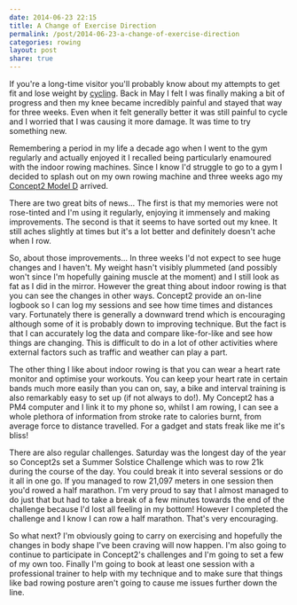 ```yaml
---
date: 2014-06-23 22:15
title: A Change of Exercise Direction
permalink: /post/2014-06-23-a-change-of-exercise-direction
categories: rowing
layout: post
share: true
---
```


If you're a long-time visitor you'll probably know about my attempts to get fit and lose weight by [cycling](http://swwritings.com/tag/cycling). Back in May I felt I was finally making a bit of progress and then my knee became incredibly painful and stayed that way for three weeks. Even when it felt generally better it was still painful to cycle and I worried that I was causing it more damage. It was time to try something new.

Remembering a period in my life a decade ago when I went to the gym regularly and actually enjoyed it I recalled being particularly enamoured with the indoor rowing machines.  Since I know I'd struggle to go to a gym I decided to splash out on my own rowing machine and three weeks ago my [Concept2 Model D](http://www.concept2.co.uk/indoor-rowers/model-d) arrived.

There are two great bits of news... The first is that my memories were not rose-tinted and I'm using it regularly, enjoying it immensely and making improvements. The second is that it seems to have sorted out my knee. It still aches slightly at times but it's a lot better and definitely doesn't ache when I row.

So, about those improvements... In three weeks I'd not expect to see huge changes and I haven't. My weight hasn't visibly plummeted (and possibly won't since I'm hopefully gaining muscle at the moment) and I still look as fat as I did in the mirror. However the great thing about indoor rowing is that you can see the changes in other ways. Concept2 provide an on-line logbook so I can log my sessions and see how time times and distances vary. Fortunately there is generally a downward trend which is encouraging although some of it is probably down to improving technique. But the fact is that I can accurately log the data and compare like-for-like and see how things are changing. This is difficult to do in a lot of other activities where external factors such as traffic and weather can play a part.

The other thing I like about indoor rowing is that you can wear a heart rate monitor and optimise your workouts. You can keep your heart rate in certain bands much more easily than you can on, say, a bike and interval training is also remarkably easy to set up (if not always to do!). My Concept2 has a PM4 computer and I link it to my phone so, whilst I am rowing, I can see a whole plethora of information from stroke rate to calories burnt, from average force to distance travelled. For a gadget and stats freak like me it's bliss!

There are also regular challenges. Saturday was the longest day of the year so Concept2s set a Summer Solstice Challenge which was to row 21k during the course of the day. You could break it into several sessions or do it all in one go. If you managed to row 21,097 meters in one session then you'd rowed a half marathon. I'm very proud to say that I almost managed to do just that but had to take a break of a few minutes towards the end of the challenge because I'd lost all feeling in my bottom! However I completed the challenge and I know I can row a half marathon. That's very encouraging.

So what next? I'm obviously going to carry on exercising and hopefully the changes in body shape I've been craving will now happen. I'm also going to continue to participate in Concept2's challenges and I'm going to set a few of my own too. Finally I'm going to book at least one session with a professional trainer to help with my technique and to make sure that things like bad rowing posture aren't going to cause me issues further down the line.
